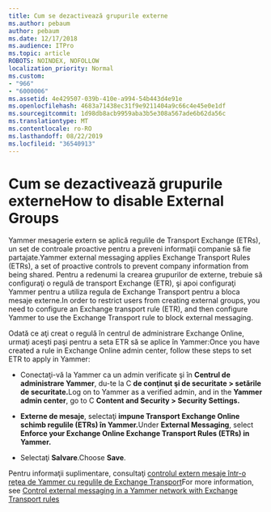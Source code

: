 ```yaml
---
title: Cum se dezactivează grupurile externe
ms.author: pebaum
author: pebaum
ms.date: 12/17/2018
ms.audience: ITPro
ms.topic: article
ROBOTS: NOINDEX, NOFOLLOW
localization_priority: Normal
ms.custom:
- "966"
- "6000006"
ms.assetid: 4e429507-039b-410e-a994-54b443d4e91e
ms.openlocfilehash: 4683a71438ec31f9e9211404a9c66c4e45e0e1df
ms.sourcegitcommit: 1d98db8acb9959aba3b5e308a567ade6b62da56c
ms.translationtype: MT
ms.contentlocale: ro-RO
ms.lasthandoff: 08/22/2019
ms.locfileid: "36540913"
---
```

# <a name="how-to-disable-external-groups"></a><span data-ttu-id="b355c-102">Cum se dezactivează grupurile externe</span><span class="sxs-lookup"><span data-stu-id="b355c-102">How to disable External Groups</span></span>

<span data-ttu-id="b355c-103">Yammer mesagerie extern se aplică regulile de Transport Exchange (ETRs), un set de controale proactive pentru a preveni informaţii companie să fie partajate.</span><span class="sxs-lookup"><span data-stu-id="b355c-103">Yammer external messaging applies Exchange Transport Rules (ETRs), a set of proactive controls to prevent company information from being shared.</span></span> <span data-ttu-id="b355c-104">Pentru a redenumi la crearea grupurilor de externe, trebuie să configuraţi o regulă de transport Exchange (ETR), şi apoi configuraţi Yammer pentru a utiliza regula de Exchange Transport pentru a bloca mesaje externe.</span><span class="sxs-lookup"><span data-stu-id="b355c-104">In order to restrict users from creating external groups, you need to configure an Exchange transport rule (ETR), and then configure Yammer to use the Exchange Transport rule to block external messaging.</span></span>
  
<span data-ttu-id="b355c-105">Odată ce aţi creat o regulă în centrul de administrare Exchange Online, urmaţi aceşti paşi pentru a seta ETR să se aplice în Yammer:</span><span class="sxs-lookup"><span data-stu-id="b355c-105">Once you have created a rule in Exchange Online admin center, follow these steps to set ETR to apply in Yammer:</span></span>
  
- <span data-ttu-id="b355c-106">Conectaţi-vă la Yammer ca un admin verificate şi în **Centrul de administrare Yammer**, du-te la C **de conţinut şi de securitate \> setările de securitate.**</span><span class="sxs-lookup"><span data-stu-id="b355c-106">Log on to Yammer as a verified admin, and in the **Yammer admin center**, go to C **Content and Security \> Security Settings.**</span></span>

- <span data-ttu-id="b355c-107">**Externe de mesaje**, selectaţi **impune Transport Exchange Online schimb regulile (ETRs) în Yammer.**</span><span class="sxs-lookup"><span data-stu-id="b355c-107">Under **External Messaging**, select **Enforce your Exchange Online Exchange Transport Rules (ETRs) in Yammer.**</span></span>

- <span data-ttu-id="b355c-108">Selectaţi **Salvare**.</span><span class="sxs-lookup"><span data-stu-id="b355c-108">Choose **Save**.</span></span>

<span data-ttu-id="b355c-109">Pentru informaţii suplimentare, consultaţi [controlul extern mesaje într-o reţea de Yammer cu regulile de Exchange Transport](https://support.office.com/article/Control-external-messaging-in-a-Yammer-network-with-Exchange-Transport-Rules-f8fd6403-c8f3-4307-9230-65304d6000d9)</span><span class="sxs-lookup"><span data-stu-id="b355c-109">For more information, see [Control external messaging in a Yammer network with Exchange Transport rules](https://support.office.com/article/Control-external-messaging-in-a-Yammer-network-with-Exchange-Transport-Rules-f8fd6403-c8f3-4307-9230-65304d6000d9)</span></span>
  